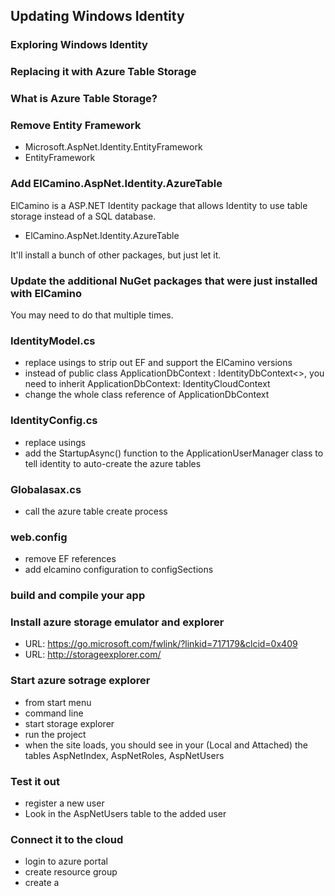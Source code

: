 ## Updating Windows Identity

### Exploring Windows Identity

### Replacing it with Azure Table Storage

### What is Azure Table Storage?

### Remove Entity Framework

- Microsoft.AspNet.Identity.EntityFramework
- EntityFramework

### Add ElCamino.AspNet.Identity.AzureTable 

ElCamino is a ASP.NET Identity package that allows Identity to use table storage instead of a SQL database.

- ElCamino.AspNet.Identity.AzureTable

It'll install a bunch of other packages, but just let it. 

### Update the additional NuGet packages that were just installed with ElCamino

You may need to do that multiple times. 

### IdentityModel.cs

- replace usings to strip out EF and support the ElCamino versions
- instead of public class ApplicationDbContext : IdentityDbContext<>, you need to inherit ApplicationDbContext: IdentityCloudContext
- change the whole class reference of ApplicationDbContext

### IdentityConfig.cs

- replace usings
- add the StartupAsync() function to the ApplicationUserManager class to tell identity to auto-create the azure tables

### Globalasax.cs

- call the azure table create process 

### web.config

- remove EF references
- add elcamino configuration to configSections

### build and compile your app



### Install azure storage emulator and explorer

- URL: https://go.microsoft.com/fwlink/?linkid=717179&clcid=0x409
- URL: http://storageexplorer.com/

### Start azure sotrage explorer
- from start menu
- command line
- start storage explorer
- run the project
- when the site loads, you should see in your (Local and Attached) the tables AspNetIndex, AspNetRoles, AspNetUsers

### Test it out
- register a new user
- Look in the AspNetUsers table to the added user

### Connect it to the cloud
- login to azure portal
- create resource group
- create a 
